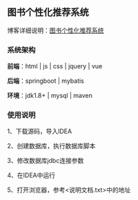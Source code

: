 ## 图书个性化推荐系统

博客详细说明：[图书个性化推荐系统](https://www.hangzhi.site/354.html)


### 系统架构

**前端**：html | js | css | jquery | vue

**后端**：springboot | mybatis

**环境**：jdk1.8+ | mysql | maven


### 使用说明
1、下载源码，导入IDEA

2、创建数据库，执行数据库脚本

3、修改数据库jdbc连接参数

4、在IDEA中运行

5、打开浏览器，参考<说明文档.txt>中的地址
